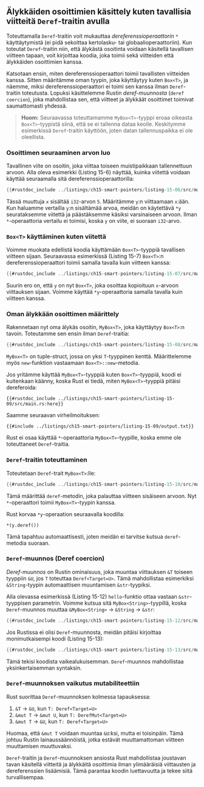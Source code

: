 ## Älykkäiden osoittimien käsittely kuten tavallisia viitteitä `Deref`-traitin avulla

Toteuttamalla `Deref`-traitin voit mukauttaa _dereferenssioperaattorin_ `*` käyttäytymistä (ei pidä sekoittaa kertolasku- tai globaalioperaattoriin). Kun toteutat `Deref`-traitin niin, että älykästä osoitinta voidaan käsitellä tavallisen viitteen tapaan, voit kirjoittaa koodia, joka toimii sekä viitteiden että älykkäiden osoittimien kanssa.

Katsotaan ensin, miten dereferenssioperaattori toimii tavallisten viitteiden kanssa. Sitten määritämme oman tyypin, joka käyttäytyy kuten `Box<T>`, ja näemme, miksi dereferenssioperaattori ei toimi sen kanssa ilman `Deref`-traitin toteutusta. Lopuksi käsittelemme Rustin _deref-muunnosta_ (`deref coercion`), joka mahdollistaa sen, että viitteet ja älykkäät osoittimet toimivat saumattomasti yhdessä.

> **Huom:** Seuraavassa toteuttamamme `MyBox<T>`-tyyppi eroaa oikeasta `Box<T>`-tyypistä siinä, että se ei tallenna dataa keolle. Keskitymme esimerkissä `Deref`-traitin käyttöön, joten datan tallennuspaikka ei ole oleellista.

### Osoittimen seuraaminen arvon luo

Tavallinen viite on osoitin, joka viittaa toiseen muistipaikkaan tallennettuun arvoon. Alla oleva esimerkki (Listing 15-6) näyttää, kuinka viitettä voidaan käyttää seuraamalla sitä dereferenssioperaattorilla:

```rust
{{#rustdoc_include ../listings/ch15-smart-pointers/listing-15-06/src/main.rs}}
```

Tässä muuttuja `x` sisältää `i32`-arvon `5`. Määritämme `y`:n viittaamaan `x`:ään. Kun haluamme vertailla `y`:n sisältämää arvoa, meidän on käytettävä `*y` seurataksemme viitettä ja päästäksemme käsiksi varsinaiseen arvoon. Ilman `*`-operaattoria vertailu ei toimisi, koska `y` on viite, ei suoraan `i32`-arvo.

### `Box<T>` käyttäminen kuten viitettä

Voimme muokata edellistä koodia käyttämään `Box<T>`-tyyppiä tavallisen viitteen sijaan. Seuraavassa esimerkissä (Listing 15-7) `Box<T>`:n dereferenssioperaattori toimii samalla tavalla kuin viitteen kanssa:

```rust
{{#rustdoc_include ../listings/ch15-smart-pointers/listing-15-07/src/main.rs}}
```

Suurin ero on, että `y` on nyt `Box<T>`, joka osoittaa kopioituun `x`-arvoon viittauksen sijaan. Voimme käyttää `*y`-operaattoria samalla tavalla kuin viitteen kanssa.

### Oman älykkään osoittimen määrittely

Rakennetaan nyt oma älykäs osoitin, `MyBox<T>`, joka käyttäytyy `Box<T>`:n tavoin. Toteutamme sen ensin ilman `Deref`-traitia:

```rust
{{#rustdoc_include ../listings/ch15-smart-pointers/listing-15-08/src/main.rs:here}}
```

`MyBox<T>` on tuple-struct, jossa on yksi `T`-tyyppinen kenttä. Määrittelemme myös `new`-funktion vastaamaan `Box<T>::new`-metodia.

Jos yritämme käyttää `MyBox<T>`-tyyppiä kuten `Box<T>`-tyyppiä, koodi ei kuitenkaan käänny, koska Rust ei tiedä, miten `MyBox<T>`-tyyppiä pitäisi dereferoida:

```rust,ignore,does_not_compile
{{#rustdoc_include ../listings/ch15-smart-pointers/listing-15-09/src/main.rs:here}}
```

Saamme seuraavan virheilmoituksen:

```console
{{#include ../listings/ch15-smart-pointers/listing-15-09/output.txt}}
```

Rust ei osaa käyttää `*`-operaattoria `MyBox<T>`-tyypille, koska emme ole toteuttaneet `Deref`-traitia.

### `Deref`-traitin toteuttaminen

Toteutetaan `Deref`-trait `MyBox<T>`:lle:

```rust
{{#rustdoc_include ../listings/ch15-smart-pointers/listing-15-10/src/main.rs:here}}
```

Tämä määrittää `deref`-metodin, joka palauttaa viitteen sisäiseen arvoon. Nyt `*`-operaattori toimii `MyBox<T>`-tyypin kanssa.

Rust korvaa `*y`-operaation seuraavalla koodilla:

```rust,ignore
*(y.deref())
```

Tämä tapahtuu automaattisesti, joten meidän ei tarvitse kutsua `deref`-metodia suoraan.

### `Deref`-muunnos (Deref coercion)

_Deref-muunnos_ on Rustin ominaisuus, joka muuntaa viittauksen `&T` toiseen tyyppiin `&U`, jos `T` toteuttaa `Deref<Target=U>`. Tämä mahdollistaa esimerkiksi `&String`-tyypin automaattisen muuntamisen `&str`-tyypiksi.

Alla olevassa esimerkissä (Listing 15-12) `hello`-funktio ottaa vastaan `&str`-tyyppisen parametrin. Voimme kutsua sitä `MyBox<String>`-tyypillä, koska `Deref`-muunnos muuttaa `&MyBox<String>` -> `&String` -> `&str`:

```rust
{{#rustdoc_include ../listings/ch15-smart-pointers/listing-15-12/src/main.rs:here}}
```

Jos Rustissa ei olisi `Deref`-muunnosta, meidän pitäisi kirjoittaa monimutkaisempi koodi (Listing 15-13):

```rust
{{#rustdoc_include ../listings/ch15-smart-pointers/listing-15-13/src/main.rs:here}}
```

Tämä tekisi koodista vaikealukuisemman. `Deref`-muunnos mahdollistaa yksinkertaisemman syntaksin.

### `Deref`-muunnoksen vaikutus mutabiliteettiin

Rust suorittaa `Deref`-muunnoksen kolmessa tapauksessa:

1. `&T` -> `&U`, kun `T: Deref<Target=U>`
2. `&mut T` -> `&mut U`, kun `T: DerefMut<Target=U>`
3. `&mut T` -> `&U`, kun `T: Deref<Target=U>`

Huomaa, että `&mut T` voidaan muuntaa `&U`:ksi, mutta ei toisinpäin. Tämä johtuu Rustin lainaussäännöistä, jotka estävät muuttamattoman viitteen muuttamisen muuttuvaksi.

`Deref`-traitin ja `Deref`-muunnoksen ansiosta Rust mahdollistaa joustavan tavan käsitellä viitteitä ja älykkäitä osoittimia ilman ylimääräisiä viittausten ja dereferenssien lisäämisiä. Tämä parantaa koodin luettavuutta ja tekee siitä turvallisempaa.

